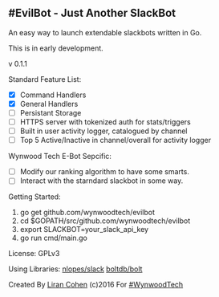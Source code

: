 #EvilBot - Just Another SlackBot
----------

An easy way to launch extendable slackbots written in Go.

This is in early development.

v 0.1.1

Standard Feature List:
- [x] Command Handlers
- [x] General Handlers
- [ ] Persistant Storage
- [ ] HTTPS server with tokenized auth for stats/triggers 
- [ ] Built in user activity logger, catalogued by channel
- [ ] Top 5 Active/Inactive in channel/overall for activity logger 

Wynwood Tech E-Bot Sepcific:
- [ ] Modify our ranking algorithm to have some smarts. 
- [ ] Interact with the starndard slackbot in some way. 

Getting Started:

1. go get github.com/wynwoodtech/evilbot
2. cd $GOPATH/src/github.com/wynwoodtech/evilbot
3. export SLACKBOT=your_slack_api_key
4. go run cmd/main.go


License: GPLv3

Using Libraries:
[nlopes/slack](http://github.com/nlopes/slack)
[boltdb/bolt](http://github.com/boltdb/bolt)

Created By [Liran Cohen](http://www.github.com/lirancohen) (c)2016 For [#WynwoodTech](http://www.wyn.tech)

